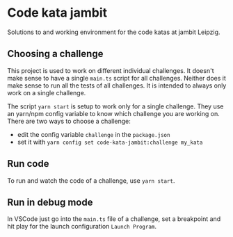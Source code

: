 # Code kata jambit

Solutions to and working environment for the code katas at jambit Leipzig.

## Choosing a challenge

This project is used to work on different individual challenges. It doesn't make sense to have a single `main.ts` script for all challenges. Neither does it make sense to run all the tests of all challenges. It is intended to always only work on a single challenge.

The script `yarn start` is setup to work only for a single challenge. They use an yarn/npm config variable to know which challenge you are working on. There are two ways to choose a challenge:

-  edit the config variable `challenge` in the `package.json`
-  set it with `yarn config set code-kata-jambit:challenge my_kata`

## Run code

To run and watch the code of a challenge, use `yarn start`.

## Run in debug mode

In VSCode just go into the `main.ts` file of a challenge, set a breakpoint and hit play for the launch configuration `Launch Program`.
